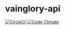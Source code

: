 # vainglory-api
[![CircleCI](https://circleci.com/gh/cbortz/vainglory-api-ruby.svg?style=shield)](https://circleci.com/gh/cbortz/vainglory-api-ruby) [![Code Climate](https://codeclimate.com/github/cbortz/vainglory-api-ruby/badges/gpa.svg)](https://codeclimate.com/github/cbortz/vainglory-api-ruby)

